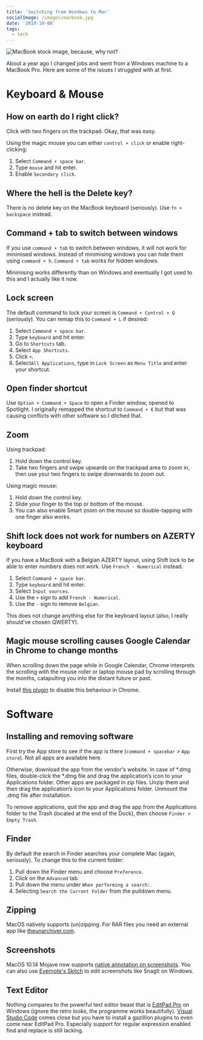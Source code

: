 ```yaml
---
title: 'Switching from Windows to Mac'
socialImage: /images/macbook.jpg
date: '2019-10-08'
tags:
  - tech
---
```


![MacBook stock image, because, why not?](/images/macbook.jpg)

About a year ago I changed jobs and went from a Windows machine to a MacBook Pro. Here are some of the issues I struggled with at first.

# Keyboard & Mouse
## How on earth do I right click?
Click with two fingers on the trackpad. Okay, that was easy.

Using the magic mouse you can either `control + click` or enable right-clicking:

1. Select `Command + space bar`.
2. Type `mouse` and hit enter.
3. Enable `Secondary click`.


## Where the hell is the Delete key?
There is no delete key on the MacBook keyboard (seriously). Use `fn + backspace` instead.

## Command + tab to switch between windows
If you use `command + tab` to switch between windows, it will not work for minimised windows. Instead of minimising windows you can hide them using `command + h`. `Command + tab` works for hidden windows. 

Minimising works differently than on Windows and eventually I got used to this and I actually like it now.

## Lock screen
The default command to lock your screen is `Command + Control + Q` (seriously). You can remap this to `Command + L` if desired: 

1. Select `Command + space bar`.
2. Type `keyboard` and hit enter.
3. Go to `Shortcuts` tab.
4. Select `App Shortcuts`.
5. Click `+`.
6. Select`All Applications`, type in `Lock Screen` as `Menu Title` and enter your shortcut.


## Open finder shortcut
Use `Option + Command + Space` to open a Finder window, opened to Spotlight.
I originally remapped the shortcut to `Command + E` but that was causing conflicts with other software so I ditched that.

## Zoom
Using trackpad:

1. Hold down the control key.
2. Take two fingers and swipe upwards on the trackpad area to zoom in, then use your two fingers to swipe downwards to zoom out.

Using magic mouse:

1. Hold down the control key.
2. Slide your finger to the top or bottom of the mouse.
3. You can also enable Smart zoom on the mouse so double-tapping with one finger also works.

## Shift lock does not work for numbers on AZERTY keyboard

If you have a MacBook with a Belgian AZERTY layout, using Shift lock to be able to enter numbers does not work. Use `French - Numerical` instead.

1. Select `Command + space bar`.
1. Type `keyboard` and hit enter.
1. Select `Input sources`.
1. Use the `+` sign to add `French - Numerical`.
1. Use the `-` sign to remove `Belgian`.

This does not change anything else for the keyboard layout (also, I really should've chosen QWERTY).

## Magic mouse scrolling causes Google Calendar in Chrome to change months

When scrolling down the page while in Google Calendar, Chrome interprets the scrolling with the mouse roller or laptop mouse pad by scrolling through the months, catapulting you into the distant future or past.

Install [this plugin](https://chrome.google.com/webstore/detail/google-calendar-scroll-di/nghndfiaocgpmcbeafglhknklfgddebe?hl=en-US) to disable this behaviour in Chrome.

# Software
## Installing and removing software
First try the App store to see if the app is there (`command + spacebar` > `App store`). Not all apps are available here.

Otherwise, download the app from the vendor's website. In case of *.dmg files, double-click the *.dmg file and drag the application’s icon to your Applications folder. Other apps are packaged in zip files. Unzip them and then drag the application’s icon to your Applications folder. Unmount the .dmg file after installation.

To remove applications, quit the app and drag the app from the Applications folder to the Trash (located at the end of the Dock), then choose `Finder > Empty Trash`.

## Finder
By default the search in Finder searches your complete Mac (again, seriously). To change this to the current folder:

1. Pull down the Finder menu and choose `Preference`.
2. Click on the `Advanced` tab.
3. Pull down the menu under `When performing a search:`.
4. Selecting `Search the Current Folder` from the pulldown menu.

## Zipping
MacOS natively supports (un)zipping. For RAR files you need an external app like [theunarchiver.com](https://theunarchiver.com/).

## Screenshots
MacOS 10.14 Mojave now supports [native annotation on screenshots](https://www.macworld.com/article/3286528/macs/article.html). You can also use [Evernote's Skitch](https://evernote.com/intl/nl/products/skitch) to edit screenshots like SnagIt on Windows.

## Text Editor 

Nothing compares to the powerful text editor beast that is [EditPad Pro](https://www.editpadpro.com/) on Windows (ignore the retro looks, the programme works beautifully). [Visual Studio Code](https://code.visualstudio.com/download) comes close but you have to install a gazillion plugins to even come near EditPad Pro. Especially support for regular expression enabled find and replace is still lacking.